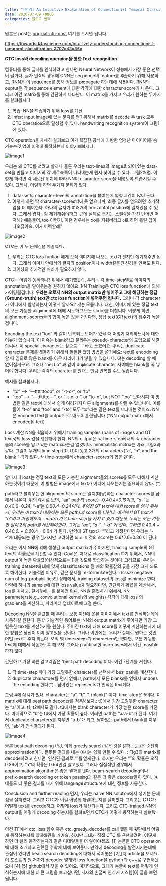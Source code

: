 ```yaml
---
title: "[번역] An Intuitive Explanation of Connectionist Tempral Classification"
date: 2020-07-09 +0800
categories: 블로그 번역
---
```

원본은 post는 [original-ctc-post] 여기를 보시면 됩니다.



https://towardsdatascience.com/intuitively-understanding-connectionist-temporal-classification-3797e43a86c

**CTC loss와 decoding operaion을 통한 Text recognition**

컴퓨터를 통해 글자를 인식하려고 한다면 Neural Network이 성능에서 가장 좋은 선택이 될거다. 글자 인식의 경우에 CNN은 sequence의 feature를 추출하기 위해 사용하고, RNN은 이 sequence를 통해 정보를 propagate 하는데에 사용된다. RNN의 ouptut은 각 sequence element에 대한 각각에 대한 character-score가 나온다. 그리고 이건 matrix를 통해 간단하게 나타난다. 이 matrix를 가지고 우리가 원하는 두가지를 살펴봅시다.
1. 학습: NN을 학습하기 위해 loss를 계산
2. infer: input image에 있는 문자를 얻기위해서 matrix를 decode
두 task 모두 CTC operation으로 달성할 수 있다. handwriting recognition system이 그림1에 있다.

CTC operation을 자세히 살펴보고 이게 복잡한 공식에 기반한 엄청난 아이디어를 숨겨놓는것 없이 어떻게 동작하는지 이야기해봅시다.

![image1](/images/ctc1.png)

우리는 왜 CTC를 쓰려고 할까나
물론 우리는 text-lines의 image로 되어 있는 data-set을 만들고 이미지의 각 세로축쪽이 나타내는게 뭔지 찾아낼 수 있다. 그림2처럼. 이렇게 하려면 각 세로선 위치에 따라 NN이 character-score을 내놓도록 학습시킬 수 있다. 그러나, 이렇게 하면 두가지 문제가 있다.
1. data-set의 character-level의 annotation을 붙이는게 엄청 시간이 많이 든다.
2. 이렇게 하면 딱 character-scores밖에 못 얻으니까, 최종 글자를 얻으려면 추가작업을 더 해야한다. 하나의 글자가 여러개의 horizontal position에 걸쳐있을 수 있다. 그래서 겹치는걸 제거해줘야하고. 근데 실제로 겹치는 스펠링을 가진 단어면 어떡해? 예를들어, too 이런거. 이런 경우에는 oo를 지워버리고 o로 하면 틀린 답이 나오잖아요. 이거 어떡할래?

![image2](/images/ctc2.png)

CTC는 이 두 문제점을 해결했다.

1. 우리는 CTC loss funtion 에게 오직 이미지에 나오는 text가 뭔지만 얘기해주면 된다. 그래서 이미지 안에서의 글자의 position이나 width같은건 신경을 안써도 된다.
2. 더이상의 추가적인 처리가 필요하지 않다.

CTC는 어떻게 동작하나?
위에서 얘기했듯이, 우리는 각 time-step별로 이미지의 annotation을 달아주는걸 원하지 않아요. NN Training은 CTC loss function에 의해 가이딩될겁니다. **우리는 오로지 NN의 output matrix만 넣어주고 그에 해당하는 정답(Ground-truth) text만 ctc loss function에 넣어주면 됩니다.** 그러나 각 character가 어디에서 발생하는지 어떻게 알까요? 걔는 모릅니다. 대신, 이미지에 있는 정답 text의 모든 가능한 alignment에 대해 시도하고 모든 score를 더합니다. 이렇게 하면, alighnment-scores들의 합이 높은 값을 가진다면, 정답 text(GR text)의 점수가 높을겁니다.

Encoding the text
“too” 와 같이 반복되는 단어가 있을 때 어떻게 처리하느냐에 대한 이슈가 있습니다. 이 이슈는 blank라고 불리우는 pseudo-character의 도입으로 해결합니다. 이 special character는 앞으로 “-“ 라고 쓰겠어요. 우리는 duplicate-character 문제를 해결하기 위해서 똘똘한 코딩 방법을 쓸거예요: text를 encodding 할 때 임의로 많은 blank를 아무 자리에다가 넣을 수 있습니다. 얘는 decoding 할 때 없어질거구요. 그러나 “heLLo” 과 같이 duplicate character 사이에는 blank를 꼭 넣어야 합니다. 우리는 각각의 charater를 원하는 만큼 반복할 수도 있습니다.

예시를 살펴봅시다.
* “to” —> “—tttttttooo”, or “-t-o-“, or “to"
* “too” —> “—ttttttto—“, or “-t-o-o-“, or “to-o”, but NOT “too"
보다시피 이 방법은 같은 text에 대해서 쉽게 여러가지 다른 alignments를 만들 수 있습니다. 예를들어 “t-o” and “too” and “-to” 모두 “to”라는 같은 text를 나타내는 것이죠. NN은 encoded text를 output으로 내도록 훈련됩니다.(*NN output matrix에서 encoded된 text)

Loss 계산
NN을 학습하기 위해서 training samples (pairs of images and GT texts)의 loss 값을 계산해야 한다. NN의 output은 각 time-step에서의 각 character들의 score를 담고 있는 matrix라는걸 알것이다. minimalistic matrix는 아래 그림3과 같다.
그림3: 두개의 time step (t0, t1)이 있고 3개의 characters (“a”, “b”, and the blank “-“)가 있다. 각 time-step에서 character-scores의 합은 2이다.

![image3](/images/ctc3.png)

알다시피 loss는 정답 text의 모든 가능한 alignment들의 scores를 모두 더해서 계산하는것이기 때문에, 이 방법은 image에서 text가 어디에 나오는지는 중요하지 않다. (*)

path라고 불리우는 한 alignment의 score는 일치(대응)하는 character scores를 곱해서 나온다. 위의 예시로 보면, “aa” path의 score는 0.4*0.4=0.16이고, “a-“는 0.4*0.6=0.24, “-a”는 0.6*0.4=0.24이다. 주어진 GT text에 대한 score를 얻기 위해서, 우리는 이 text에 대응하는 모든 paths의 score를 더한다. 예시에서 GT text가 “a”라고 가정해보자. : matrix가 2 time-step을 가지고 있기 때문에, 우리는 모든 가능한 길이 2의 path를 계산해야한다. 그거는 “aa”, “a-“, “-a” 가 있다. 그러면 0.4*0.4 + 0.4*0.6. + 0.6*0.4 = 0.64 가 된다. 만약에 GT text가 “”라고 가정한다면 우리는 “- -“에 대응되는 경우 한가지만 고려하면 되고, 이것의 score는 0.6*0.6=0.36 이 된다.

우리는 이제 NN에 의해 생성된 output matrix가 주어지면, training sample의 GT text의 확률값을 계산할 수 있다. Goal은, 제대로 classification 하기 위해서, NN의 output이 높은 확률값(이상적으로는 1)을 갖도록 학습하는 것이다. 그러므로, 우리는 training dataset에 대해 맞게 classifications 된 애의 확률값의 곲을 가장 크게 되도록 해야한다.
기술적인 이유로, 같은 문제를 re-formulate한다. : loss가 negative num of log-probabilities인 상태에서, training dataset의 loss를 minimize 한다. 만약에 하나의 sample에 대한 loss value가 필요하다면, 간단하게 확률을 계산해서, log를 취하고, 결과값에 - 를 붙이면 된다. NN을 훈련하기 위해서, NN parameters(e.g., convolutional kernels의 weights) 각각에 대해 loss 의 gradient를 계산하고, 파라미터 업데이트에 그걸 쓴다.

Decoding
NN을 훈련할 때 우리는 보통 이전에 못본 이미지에서 text를 인식하는데에 사용하길 원한다. 좀 더 기술적인 용어로는, NN의 output matrix가 주어지면 가장 그럴듯한 text를 계산하기를 원한다. 주어진 text에 대해 score를 어떻게 계산하는지에 대한 방법은 당신이 이미 알고있을 것이다. 그러나 이번에는, 우리가 실제로 원하는 것인, 어떤 text도 주지 않는다. 오직 몇 time=steps과 characters만 있다면, 모든 가능한 text에 대해서 작동하도록 해보자. 그러나 practical한 use-cases에서 이건 feasible 하지 않다.

간단하고 가장 빠른 알고리즘은 'best path decoding’이다. 이건 2단계를 거친다.
1. 각 time-step 마다 가장 그럴듯한 character를 선택해서 best path를 계산한다.
2. duplicate charactoer를 먼저 없애고, path에서 모든 blanks를 없애서 undoes the encoding 한다(*) . 남아있는 represents가 인식된 text이다.

그림 4에 예시가 있다. character는 “a”, “b”. “-(blank)” 이다. time-step은 5이다. 이 matrix에 대해 best path decoder를 적용해보자.: t0에서 가장 그럴듯한 character는 “a”이고, t1, t2에서도 같다. t3에서는 blank character가 가장 높은 score를 가진다. 마지막으로 “b”는 t4에서 가장 확률이 높다. 이러면 path는 “aaa-b”가 된다. 여기서 duplicate characters를 지우면 “a-b”가 되고, 남아있는 path에서 blank를 지우면, “ab”가 인식결과가 된다.

![image4](/images/ctc4.png)

물론 best path decoding (YJ, 이게 greedy search 같은 것을 말하는듯.)은 순전히 approximation이다. 잘못된 결과를 내는 예시는 쉽게 만들 수 있다. : Fig3의 matrix를 decode하려고 한다면, 인식된 결과로 “”를 얻게된다. 하지만 우리는 “”의 확률은 오직 0.36이고, “a”의 확률은 0.64인걸 알고있다. 그러나 실질적인 경우에서 approximation algorithm은 좋은 결과를 낸다. beam-search decoding이나 prefix-search decoding or token passing과 같은 더 좋은 decoder들이 있다. 얘네들도 더 좋은 결과를 내기 위해 language structure에 대한 정보를 사용한다.

Conclusion and further reading
먼저, 우리는 naive NN solution에서 생기는 문제점을 살펴봤다. 그리고 CTC가 이걸 어떻게 해결하는지를 살펴봤다. 그리고는 CTC가 어떻게 text를 encode하고, 어떻게 loss가 계산되는지, 그리고 CTC-trained NN의 output을 어떻게 decoding 하는지를 살펴보면서 CTC가 어떻게 동작하는지 살펴봤다.

이건 TF에서 ctc_loss 함수 혹은 ctc_greedy_decoder를 call 했을 때 뒷단에서 어떻게 동작하는지를 알게해줬을 거예요. 하지만 그대가 직접 CTC 를 구현하려면, 어떻게 하면 더 빨리 동작하는지와 같은 디테일들을 더 알아야겠죠. [1] 논문은 CTC operation에 대해 소개하고 관련된 수학에 대해 보여준다. 만약에 decoding을 발전시키는데에 관심이 있다면 beam search decoding에 대해서 적어놓은 [2],[3] article을 보세요. 이 포스트의 원 저자가 decoder 몇개와 loss function을 python 과 c++로 구현해놨으니 [4],[5] github에서 찾을 수 있어요.
마지막으로, 그대가 손글씨 text를 어떻게 인식하는지에 대한 더 큰 그림을 보고싶다면, 저자의 손글씨 인식기 시스템[6] 글을 보면 됩니다.


[original-ctc-post]: https://towardsdatascience.com/intuitively-understanding-connectionist-temporal-classification-3797e43a86c
